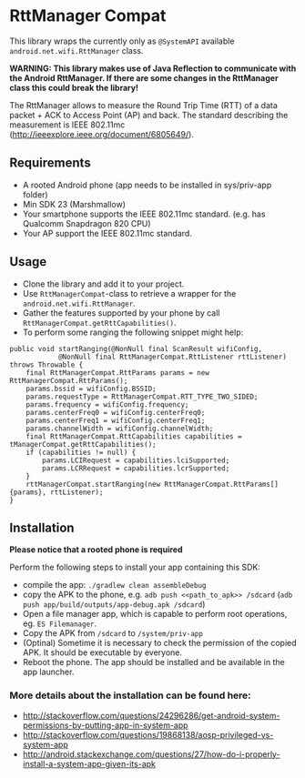 # RttManager Compat
This library wraps the currently only as `@SystemAPI` available `android.net.wifi.RttManager` class.

__WARNING: This library makes use of Java Reflection to communicate with the Android RttManager. If there are some changes in the RttManager class this could break the library!__

The RttManager allows to measure the Round Trip Time (RTT) of a data packet + ACK to Access Point (AP) and back. The standard describing the measurement is IEEE 802.11mc (http://ieeexplore.ieee.org/document/6805649/).

## Requirements

* A rooted Android phone (app needs to be installed in sys/priv-app folder)
* Min SDK 23 (Marshmallow)
* Your smartphone supports the IEEE 802.11mc standard. (e.g. has Qualcomm Snapdragon 820 CPU)
* Your AP support the IEEE 802.11mc standard.

## Usage

* Clone the library and add it to your project.
* Use `RttManagerCompat`-class to retrieve a wrapper for the `android.net.wifi.RttManager`.
* Gather the features supported by your phone by call `RttManagerCompat.getRttCapabilities()`.
* To perform some ranging the following snippet might help:

```
public void startRanging(@NonNull final ScanResult wifiConfig,
            @NonNull final RttManagerCompat.RttListener rttListener) throws Throwable {        
    final RttManagerCompat.RttParams params = new RttManagerCompat.RttParams();
    params.bssid = wifiConfig.BSSID;
    params.requestType = RttManagerCompat.RTT_TYPE_TWO_SIDED;
    params.frequency = wifiConfig.frequency;
    params.centerFreq0 = wifiConfig.centerFreq0;
    params.centerFreq1 = wifiConfig.centerFreq1;
    params.channelWidth = wifiConfig.channelWidth;
    final RttManagerCompat.RttCapabilities capabilities = tManagerCompat.getRttCapabilities();
    if (capabilities != null) {
        params.LCIRequest = capabilities.lciSupported;
        params.LCRRequest = capabilities.lcrSupported;
    }
    rttManagerCompat.startRanging(new RttManagerCompat.RttParams[]{params}, rttListener);
}
```

## Installation

__Please notice that a rooted phone is required__

Perform the following steps to install your app containing this SDK:

* compile the app: `./gradlew clean assembleDebug`
* copy the APK to the phone, e.g. `adb push <<path_to_apk>> /sdcard` (`adb push app/build/outputs/app-debug.apk /sdcard`)
* Open a file manager app, which is capable to perform root operations, eg. `ES Filemanager`.
* Copy the APK from `/sdcard` to `/system/priv-app`
* (Optinal) Sometime it is necessary to check the permission of the copied APK. It should be executable by everyone.
* Reboot the phone. The app should be installed and be available in the app launcher.

### More details about the installation can be found here:

* http://stackoverflow.com/questions/24296286/get-android-system-permissions-by-putting-app-in-system-app
* http://stackoverflow.com/questions/19868138/aosp-privileged-vs-system-app
* http://android.stackexchange.com/questions/27/how-do-i-properly-install-a-system-app-given-its-apk
